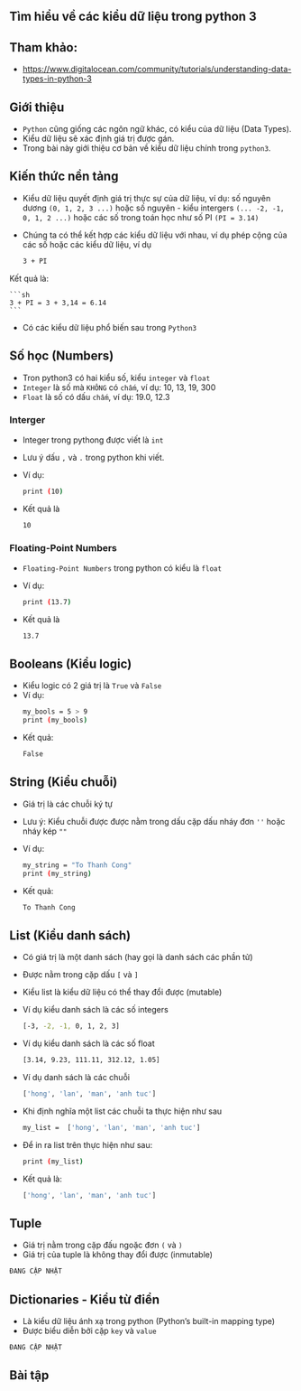 ## Tìm hiểu về các kiểu dữ liệu trong python 3

## Tham khảo:

- https://www.digitalocean.com/community/tutorials/understanding-data-types-in-python-3

## Giới thiệu

- `Python` cũng giống các ngôn ngữ khác, có kiểu của dữ liệu (Data Types).
- Kiểu dữ liệu sẽ xác định giá trị được gán.
- Trong bài này giới thiệu cơ bản về kiểu dữ liệu chính trong `python3`.

## Kiến thức nền tảng

- Kiểu dữ liệu quyết định giá trị thực sự của dữ liệu, ví dụ: số nguyên dương `(0, 1, 2, 3 ...)` hoặc số nguyên - kiểu intergers `(... -2, -1, 0, 1, 2 ...)` hoặc các số trong toán học như số PI `(PI = 3.14)`

- Chúng ta có thể kết hợp các kiểu dữ liệu với nhau, ví dụ phép cộng của các số hoặc các kiểu dữ liệu, ví dụ
	```sh
	3 + PI
	```

Kết quả là: 

	```sh
	3 + PI = 3 + 3,14 = 6.14
	```

- Có các kiểu dữ liệu phổ biến sau trong `Python3`

## Số học (Numbers)
- Tron python3 có hai kiểu số, kiểu `integer` và `float`
- `Integer` là số mà `KHÔNG` có `chấm`, ví dụ: 10, 13, 19, 300
- `Float` là số có dấu `chấm`, ví dụ: 19.0, 12.3 

### Interger

- Integer trong pythong được viết là `int`
- Lưu ý dấu `,` và `.` trong python khi viết.
- Ví dụ:
	```sh
	print (10)
	```

- Kết quả là
	```sh
	10
	```

### Floating-Point Numbers

- `Floating-Point Numbers` trong python có kiểu là `float`
- Ví dụ: 
	```sh
	print (13.7)
	```

- Kết quả là
	```sh
	13.7
	```

## Booleans (Kiểu logic)

- Kiểu logic có 2 giá trị là `True` và `False`
- Ví dụ:
	```sh
	my_bools = 5 > 9
	print (my_bools)
	```
- Kết quả:
	```sh
	False
	```

## String (Kiểu chuỗi)

- Giá trị là các chuỗi ký tự
- Lưu ý: Kiểu chuỗi được được nằm trong dấu cặp dấu nháy đơn `''` hoặc nháy kép `""`
- Ví dụ: 
	```sh
	my_string = "To Thanh Cong"
	print (my_string)
	```

- Kết quả: 
	```sh
	To Thanh Cong
	```

## List (Kiểu danh sách)

- Có giá trị là một danh sách (hay gọi là danh sách các phần tử)
- Được nằm trong cặp dấu `[` và `]`
- Kiểu list là kiểu dữ liệu có thể thay đổi được (mutable)

- Ví dụ kiểu danh sách là các số integers
	```sh
	[-3, -2, -1, 0, 1, 2, 3]
	```

- Ví dụ kiểu danh sách là các số float
	```sh
	[3.14, 9.23, 111.11, 312.12, 1.05]
	```

- Ví dụ danh sách là các chuỗi
	```sh
	['hong', 'lan', 'man', 'anh tuc']
	```

- Khi định nghĩa một list các chuỗi ta thực hiện như sau
	```sh
	my_list =  ['hong', 'lan', 'man', 'anh tuc']
	```

- Để in ra list trên thực hiện như sau:
	```sh
	print (my_list)
	```

- Kết quả là:
	```sh
	['hong', 'lan', 'man', 'anh tuc']
	```

## Tuple 

- Giá trị nằm trong cặp đấu ngoặc đơn `(` và `)`
- Giá trị của tuple là không thay đổi được (inmutable)


```sh
ĐANG CẬP NHẬT
```

## Dictionaries - Kiểu từ điển

- Là kiểu dữ liệu ánh xạ trong python (Python’s built-in mapping type)
- Được biểu diễn bởi cặp `key` và `value`


```sh
ĐANG CẬP NHẬT
```

## Bài tập



